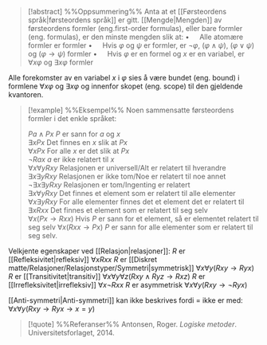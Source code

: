 
> [!abstract] %%Oppsummering%%
Anta at et [[Førsteordens språk|førsteordens språk]] er gitt. [[Mengde|Mengden]] av førsteordens formler (eng.first-order formulas), eller bare formler (eng. formulas), er den minste mengden slik at:
$\bullet\quad$ Alle atomære formler er formler
$\bullet\quad$ Hvis $\varphi$ og $\psi$ er formler, er $\neg\varphi$, $(\varphi\wedge\psi)$, $(\varphi\vee\psi)$ og $(\varphi\to\psi)$ formler
$\bullet\quad$ Hvis $\varphi$ er en formel og $x$ er en variabel, er $\forall x\varphi$ og $\exists x\varphi$ formler

Alle forekomster av en variabel $x$ i $\varphi$ sies å være bundet (eng. bound) i formlene $\forall x\varphi$ og $\exists x\varphi$ og innenfor skopet (eng. scope) til den gjeldende kvantoren.


> [!example] %%Eksempel%%
> Noen sammensatte førsteordens formler i det enkle språket:
> 
> $Pa\wedge Px$        		$P$ er sann for $a$ og $x$                                             
$\exists xPx$               	Det finnes en $x$ slik at $Px$                                         
$\forall xPx$               	For alle $x$ er det slik at $Px$                                       
$\neg Rax$      				$a$ er ikke relatert til $x$                                           
$\forall x\forall yRxy$     		Relasjonen er universell/Alt er relatert til hverandre                 
$\exists x\exists yRxy$     		Relasjonen er ikke tom/Noe er relatert til noe annet                
$\neg\exists x\exists yRxy$ 			Relasjonen er tom/Ingenting er relatert                                
$\exists x\forall yRxy$     		Det finnes et element som er relatert til alle elementer      
$\forall x\exists yRxy$     		For alle elementer finnes det et element det er relatert til  
$\exists xRxx$     			Det finnes et element som er relatert til seg selv           
$\forall x(Px\to Rxx)$	Hvis $P$ er sann for et element, så er elementet relatert til seg selv 
$\forall x(Rxx\to Px)$	$P$ er sann for alle elementer som er relatert til seg selv.            

Velkjente egenskaper ved [[Relasjon|relasjoner]]:
$R$ er [[Refleksivitet|refleksiv]]     		$\forall xRxx$
$R$ er [[Diskret matte/Relasjoner/Relasjonstyper/Symmetri|symmetrisk]] 		$\forall x\forall y(Rxy\to Ryx)$
$R$ er [[Transitivitet|transitiv]]			$\forall x\forall y\forall z(Rxy\wedge Ryz\to Rxz)$
$R$ er [[Irrefleksivitet|irrefleksiv]]			$\forall x\neg Rxx$
$R$ er asymmetrisk	$\forall x \forall y(Rxy\to \neg Ryx)$

[[Anti-symmetri|Anti-symmetri]] kan ikke beskrives fordi $=$ ikke er med:
$\forall x\forall y(Rxy \to Ryx \to x = y)$


> [!quote] %%Referanser%%
Antonsen, Roger. *Logiske metoder*. Universitetsforlaget, 2014.